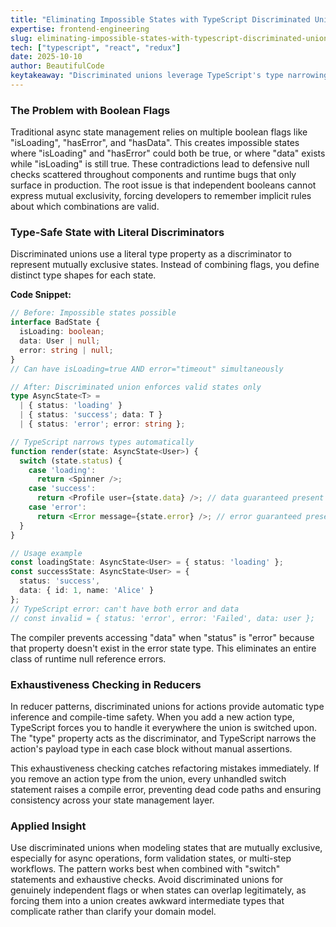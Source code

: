 ```yaml
---
title: "Eliminating Impossible States with TypeScript Discriminated Unions"
expertise: frontend-engineering
slug: eliminating-impossible-states-with-typescript-discriminated-unions
tech: ["typescript", "react", "redux"]
date: 2025-10-10
author: BeautifulCode
keytakeaway: "Discriminated unions leverage TypeScript's type narrowing to eliminate impossible states by modeling mutually exclusive conditions as distinct type shapes with a shared literal discriminator, turning runtime bugs into compile-time errors."
---
```


### The Problem with Boolean Flags

Traditional async state management relies on multiple boolean flags like "isLoading", "hasError", and "hasData". This creates impossible states where "isLoading" and "hasError" could both be true, or where "data" exists while "isLoading" is still true. These contradictions lead to defensive null checks scattered throughout components and runtime bugs that only surface in production. The root issue is that independent booleans cannot express mutual exclusivity, forcing developers to remember implicit rules about which combinations are valid.

### Type-Safe State with Literal Discriminators

Discriminated unions use a literal type property as a discriminator to represent mutually exclusive states. Instead of combining flags, you define distinct type shapes for each state.

**Code Snippet:**
```typescript
// Before: Impossible states possible
interface BadState {
  isLoading: boolean;
  data: User | null;
  error: string | null;
}
// Can have isLoading=true AND error="timeout" simultaneously

// After: Discriminated union enforces valid states only
type AsyncState<T> = 
  | { status: 'loading' }
  | { status: 'success'; data: T }
  | { status: 'error'; error: string };

// TypeScript narrows types automatically
function render(state: AsyncState<User>) {
  switch (state.status) {
    case 'loading':
      return <Spinner />;
    case 'success':
      return <Profile user={state.data} />; // data guaranteed present
    case 'error':
      return <Error message={state.error} />; // error guaranteed present
  }
}

// Usage example
const loadingState: AsyncState<User> = { status: 'loading' };
const successState: AsyncState<User> = { 
  status: 'success', 
  data: { id: 1, name: 'Alice' } 
};
// TypeScript error: can't have both error and data
// const invalid = { status: 'error', error: 'Failed', data: user };
```

The compiler prevents accessing "data" when "status" is "error" because that property doesn't exist in the error state type. This eliminates an entire class of runtime null reference errors.

### Exhaustiveness Checking in Reducers

In reducer patterns, discriminated unions for actions provide automatic type inference and compile-time safety. When you add a new action type, TypeScript forces you to handle it everywhere the union is switched upon. The "type" property acts as the discriminator, and TypeScript narrows the action's payload type in each case block without manual assertions.

This exhaustiveness checking catches refactoring mistakes immediately. If you remove an action type from the union, every unhandled switch statement raises a compile error, preventing dead code paths and ensuring consistency across your state management layer.

### Applied Insight

Use discriminated unions when modeling states that are mutually exclusive, especially for async operations, form validation states, or multi-step workflows. The pattern works best when combined with "switch" statements and exhaustive checks. Avoid discriminated unions for genuinely independent flags or when states can overlap legitimately, as forcing them into a union creates awkward intermediate types that complicate rather than clarify your domain model.